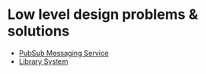 # Low level design problems & solutions

- [PubSub Messaging Service](https://github.com/kapillamba4/LLD/tree/main/pubSub#low-level-system-design---pubsub-messaging-queue)
- [Library System](https://github.com/kapillamba4/LLD/blob/main/library-management-system/README.md#low-level-system-design---library-management-system)
